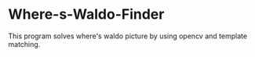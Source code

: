# Where-s-Waldo-Finder
This program solves where's waldo picture by using opencv and  template matching.

